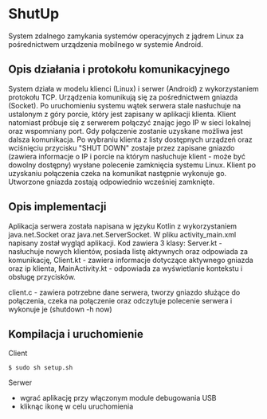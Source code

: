 # ShutUp

System zdalnego zamykania systemów operacyjnych z jądrem Linux za pośrednictwem urządzenia mobilnego w systemie Android.

## Opis działania i protokołu komunikacyjnego

System działa w modelu klienci (Linux) i serwer (Android) z wykorzystaniem protokołu TCP. Urządzenia komunikują się za pośrednictwem gniazda (Socket). Po uruchomieniu systemu wątek serwera stale nasłuchuje na ustalonym z góry porcie, który jest zapisany w aplikacji klienta. Klient natomiast próbuje się z serwerem połączyć znając jego IP w sieci lokalnej oraz wspomniany port. Gdy połączenie zostanie uzyskane możliwa jest dalsza komunikacja. Po wybraniu klienta z listy dostępnych urządzeń oraz wciśnięciu przycisku "SHUT DOWN" zostaje przez zapisane gniazdo (zawiera informacje o IP i porcie na którym nasłuchuje klient - może być dowolny dostępny) wysłane polecenie zamknięcia systemu Linux. Klient po uzyskaniu połączenia czeka na komunikat następnie wykonuje go. Utworzone gniazda zostają odpowiednio wcześniej zamknięte.

## Opis implementacji

Aplikacja serwera została napisana w języku Kotlin z wykorzystaniem java.net.Socket oraz java.net.ServerSocket. W pliku activity_main.xml napisany został wygląd aplikacji. Kod zawiera 3 klasy: Server.kt - nasłuchuje nowych klientów, posiada listę aktywnych oraz odpowiada za komunikację, Client.kt - zawiera informacje dotyczące aktywnego gniazda oraz ip klienta, MainActivity.kt - odpowiada za wyświetlanie kontekstu i obsługę przycisków.

client.c - zawiera potrzebne dane serwera, tworzy gniazdo służące do połączenia, czeka na połączenie oraz odczytuje polecenie serwera i wykonuje je (shutdown -h now)

## Kompilacja i uruchomienie

Client
```
$ sudo sh setup.sh
```
Serwer
- wgrać aplikację przy włączonym module debugowania USB
- kliknąc ikonę w celu uruchomienia

